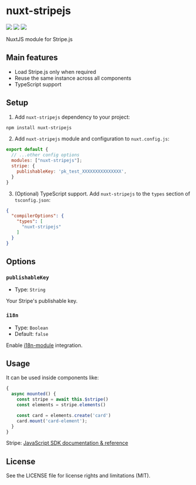 # nuxt-stripejs

<a href="https://www.npmjs.com/package/nuxt-stripejs"><img src="https://img.shields.io/npm/v/nuxt-stripejs?style=flat-square"></a> <a href="https://www.npmjs.com/package/nuxt-stripejs"><img src="https://img.shields.io/npm/dt/nuxt-stripejs?style=flat-square"></a> <a href="#"><img src="https://img.shields.io/github/license/dogchef-be/nuxt-stripejs?style=flat-square"></a>

NuxtJS module for Stripe.js

## Main features

- Load Stripe.js only when required
- Reuse the same instance across all components
- TypeScript support

## Setup

1. Add `nuxt-stripejs` dependency to your project:

```bash
npm install nuxt-stripejs
```

2. Add `nuxt-stripejs` module and configuration to `nuxt.config.js`:

```js
export default {
  // ...other config options  
  modules: ["nuxt-stripejs"];
  stripe: {
    publishableKey: 'pk_test_XXXXXXXXXXXXXXX',
  }
}
```

3. (Optional) TypeScript support. Add `nuxt-stripejs` to the `types` section of `tsconfig.json`:
```json
{
  "compilerOptions": {
    "types": [
      "nuxt-stripejs"
    ]
  }
}
```

## Options

### `publishableKey`

- Type: `String`

Your Stripe's publishable key.

### `i18n`

- Type: `Boolean`
- Default: `false`

Enable [i18n-module](https://github.com/nuxt-community/i18n-module) integration.

## Usage

It can be used inside components like:

```js
{
  async mounted() {
    const stripe = await this.$stripe()
    const elements = stripe.elements()

    const card = elements.create('card')
    card.mount('card-element');
  }
}
```

Stripe: [JavaScript SDK documentation & reference](https://stripe.com/docs/js)

## License

See the LICENSE file for license rights and limitations (MIT).
